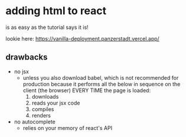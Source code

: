 # adding html to react

is as easy as the tutorial says it is!

lookie here: https://vanilla-deployment.panzerstadt.vercel.app/

## drawbacks

- no jsx
  - unless you also download babel, which is not recommended for production because it performs all the below in sequence on the client (the browser) EVERY TIME the page is loaded:
    1. downloads
    2. reads your jsx code
    3. compiles
    4. renders
- no autocomplete
  - relies on your memory of react's API
